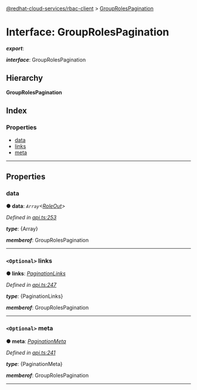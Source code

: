 [@redhat-cloud-services/rbac-client](../README.md) > [GroupRolesPagination](../interfaces/grouprolespagination.md)

# Interface: GroupRolesPagination

*__export__*: 

*__interface__*: GroupRolesPagination

## Hierarchy

**GroupRolesPagination**

## Index

### Properties

* [data](grouprolespagination.md#data)
* [links](grouprolespagination.md#links)
* [meta](grouprolespagination.md#meta)

---

## Properties

<a id="data"></a>

###  data

**● data**: *`Array`<[RoleOut](roleout.md)>*

*Defined in [api.ts:253](https://github.com/RedHatInsights/javascript-clients/blob/master/packages/rbac/api.ts#L253)*

*__type__*: {Array}

*__memberof__*: GroupRolesPagination

___
<a id="links"></a>

### `<Optional>` links

**● links**: *[PaginationLinks](paginationlinks.md)*

*Defined in [api.ts:247](https://github.com/RedHatInsights/javascript-clients/blob/master/packages/rbac/api.ts#L247)*

*__type__*: {PaginationLinks}

*__memberof__*: GroupRolesPagination

___
<a id="meta"></a>

### `<Optional>` meta

**● meta**: *[PaginationMeta](paginationmeta.md)*

*Defined in [api.ts:241](https://github.com/RedHatInsights/javascript-clients/blob/master/packages/rbac/api.ts#L241)*

*__type__*: {PaginationMeta}

*__memberof__*: GroupRolesPagination

___

